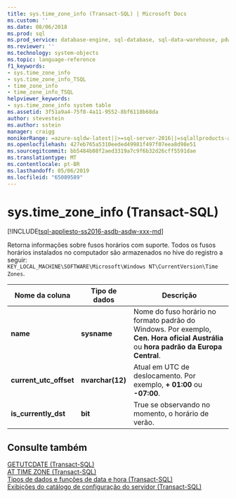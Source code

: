 ```yaml
---
title: sys.time_zone_info (Transact-SQL) | Microsoft Docs
ms.custom: ''
ms.date: 08/06/2018
ms.prod: sql
ms.prod_service: database-engine, sql-database, sql-data-warehouse, pdw
ms.reviewer: ''
ms.technology: system-objects
ms.topic: language-reference
f1_keywords:
- sys.time_zone_info
- sys.time_zone_info_TSQL
- time_zone_info
- time_zone_info_TSQL
helpviewer_keywords:
- sys.time_zone_info system table
ms.assetid: 3f51a9a4-75f8-4a11-9552-8bf6118b68da
author: stevestein
ms.author: sstein
manager: craigg
monikerRange: =azure-sqldw-latest||>=sql-server-2016||=sqlallproducts-allversions||>=sql-server-linux-2017||=azuresqldb-mi-current
ms.openlocfilehash: 427eb765a5310eeded49981f497f07eea8d98e51
ms.sourcegitcommit: bb5484b08f2aed3319a7c9f6b32d26cff5591dae
ms.translationtype: MT
ms.contentlocale: pt-BR
ms.lasthandoff: 05/06/2019
ms.locfileid: "65089589"
---
```

# <a name="systimezoneinfo-transact-sql"></a>sys.time_zone_info (Transact-SQL)
[!INCLUDE[tsql-appliesto-ss2016-asdb-asdw-xxx-md](../../includes/tsql-appliesto-ss2016-asdb-asdw-xxx-md.md)]

  Retorna informações sobre fusos horários com suporte. Todos os fusos horários instalados no computador são armazenados no hive do registro a seguir:  
`KEY_LOCAL_MACHINE\SOFTWARE\Microsoft\Windows NT\CurrentVersion\Time Zones`.  
  
|Nome da coluna|Tipo de dados|Descrição|  
|-----------------|---------------|-----------------|  
|**name**|**sysname**|Nome do fuso horário no formato padrão do Windows. Por exemplo, **Cen. Hora oficial Austrália** ou **hora padrão da Europa Central**.|  
|**current_utc_offset**|**nvarchar(12)**|Atual em UTC de deslocamento. Por exemplo, **+ 01:00** ou **-07:00**.|  
|**is_currently_dst**|**bit**|True se observando no momento, o horário de verão.|  
  
## <a name="see-also"></a>Consulte também  
 [GETUTCDATE &#40;Transact-SQL&#41;](../../t-sql/functions/getutcdate-transact-sql.md)   
 [AT TIME ZONE &#40;Transact-SQL&#41;](../../t-sql/queries/at-time-zone-transact-sql.md)   
 [Tipos de dados e funções de data e hora &#40;Transact-SQL&#41;](../../t-sql/functions/date-and-time-data-types-and-functions-transact-sql.md)   
 [Exibições do catálogo de configuração do servidor &#40;Transact-SQL&#41;](../../relational-databases/system-catalog-views/server-wide-configuration-catalog-views-transact-sql.md)  
